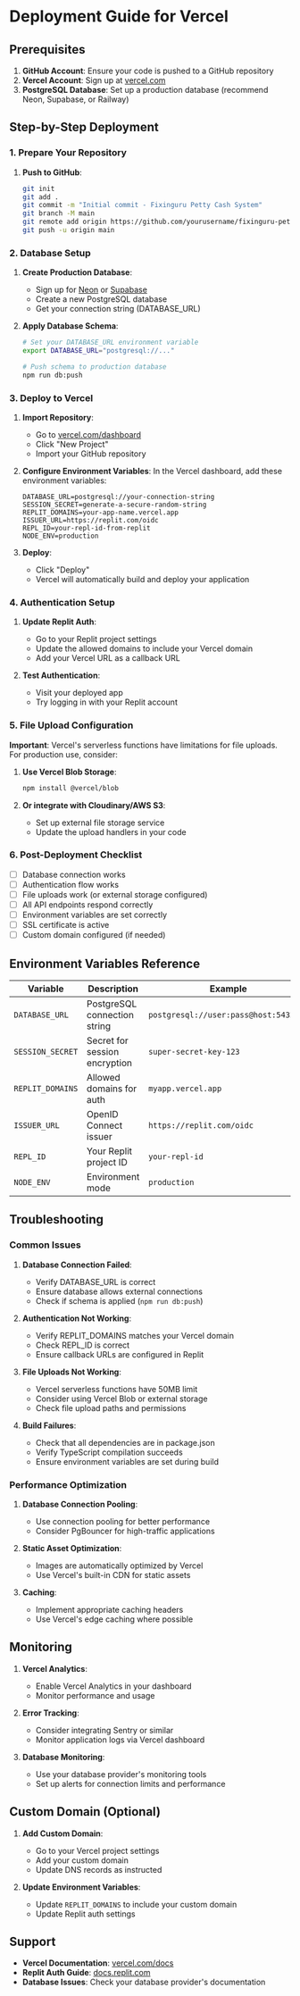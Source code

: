 # Deployment Guide for Vercel

## Prerequisites

1. **GitHub Account**: Ensure your code is pushed to a GitHub repository
2. **Vercel Account**: Sign up at [vercel.com](https://vercel.com)
3. **PostgreSQL Database**: Set up a production database (recommend Neon, Supabase, or Railway)

## Step-by-Step Deployment

### 1. Prepare Your Repository

1. **Push to GitHub**:
   ```bash
   git init
   git add .
   git commit -m "Initial commit - Fixinguru Petty Cash System"
   git branch -M main
   git remote add origin https://github.com/yourusername/fixinguru-petty-cash.git
   git push -u origin main
   ```

### 2. Database Setup

1. **Create Production Database**:
   - Sign up for [Neon](https://neon.tech) or [Supabase](https://supabase.com)
   - Create a new PostgreSQL database
   - Get your connection string (DATABASE_URL)

2. **Apply Database Schema**:
   ```bash
   # Set your DATABASE_URL environment variable
   export DATABASE_URL="postgresql://..."
   
   # Push schema to production database
   npm run db:push
   ```

### 3. Deploy to Vercel

1. **Import Repository**:
   - Go to [vercel.com/dashboard](https://vercel.com/dashboard)
   - Click "New Project"
   - Import your GitHub repository

2. **Configure Environment Variables**:
   In the Vercel dashboard, add these environment variables:

   ```env
   DATABASE_URL=postgresql://your-connection-string
   SESSION_SECRET=generate-a-secure-random-string
   REPLIT_DOMAINS=your-app-name.vercel.app
   ISSUER_URL=https://replit.com/oidc
   REPL_ID=your-repl-id-from-replit
   NODE_ENV=production
   ```

3. **Deploy**:
   - Click "Deploy"
   - Vercel will automatically build and deploy your application

### 4. Authentication Setup

1. **Update Replit Auth**:
   - Go to your Replit project settings
   - Update the allowed domains to include your Vercel domain
   - Add your Vercel URL as a callback URL

2. **Test Authentication**:
   - Visit your deployed app
   - Try logging in with your Replit account

### 5. File Upload Configuration

**Important**: Vercel's serverless functions have limitations for file uploads. For production use, consider:

1. **Use Vercel Blob Storage**:
   ```bash
   npm install @vercel/blob
   ```

2. **Or integrate with Cloudinary/AWS S3**:
   - Set up external file storage service
   - Update the upload handlers in your code

### 6. Post-Deployment Checklist

- [ ] Database connection works
- [ ] Authentication flow works
- [ ] File uploads work (or external storage configured)
- [ ] All API endpoints respond correctly
- [ ] Environment variables are set correctly
- [ ] SSL certificate is active
- [ ] Custom domain configured (if needed)

## Environment Variables Reference

| Variable | Description | Example |
|----------|-------------|---------|
| `DATABASE_URL` | PostgreSQL connection string | `postgresql://user:pass@host:5432/db` |
| `SESSION_SECRET` | Secret for session encryption | `super-secret-key-123` |
| `REPLIT_DOMAINS` | Allowed domains for auth | `myapp.vercel.app` |
| `ISSUER_URL` | OpenID Connect issuer | `https://replit.com/oidc` |
| `REPL_ID` | Your Replit project ID | `your-repl-id` |
| `NODE_ENV` | Environment mode | `production` |

## Troubleshooting

### Common Issues

1. **Database Connection Failed**:
   - Verify DATABASE_URL is correct
   - Ensure database allows external connections
   - Check if schema is applied (`npm run db:push`)

2. **Authentication Not Working**:
   - Verify REPLIT_DOMAINS matches your Vercel domain
   - Check REPL_ID is correct
   - Ensure callback URLs are configured in Replit

3. **File Uploads Not Working**:
   - Vercel serverless functions have 50MB limit
   - Consider using Vercel Blob or external storage
   - Check file upload paths and permissions

4. **Build Failures**:
   - Check that all dependencies are in package.json
   - Verify TypeScript compilation succeeds
   - Ensure environment variables are set during build

### Performance Optimization

1. **Database Connection Pooling**:
   - Use connection pooling for better performance
   - Consider PgBouncer for high-traffic applications

2. **Static Asset Optimization**:
   - Images are automatically optimized by Vercel
   - Use Vercel's built-in CDN for static assets

3. **Caching**:
   - Implement appropriate caching headers
   - Use Vercel's edge caching where possible

## Monitoring

1. **Vercel Analytics**:
   - Enable Vercel Analytics in your dashboard
   - Monitor performance and usage

2. **Error Tracking**:
   - Consider integrating Sentry or similar
   - Monitor application logs via Vercel dashboard

3. **Database Monitoring**:
   - Use your database provider's monitoring tools
   - Set up alerts for connection limits and performance

## Custom Domain (Optional)

1. **Add Custom Domain**:
   - Go to your Vercel project settings
   - Add your custom domain
   - Update DNS records as instructed

2. **Update Environment Variables**:
   - Update `REPLIT_DOMAINS` to include your custom domain
   - Update Replit auth settings

## Support

- **Vercel Documentation**: [vercel.com/docs](https://vercel.com/docs)
- **Replit Auth Guide**: [docs.replit.com](https://docs.replit.com)
- **Database Issues**: Check your database provider's documentation